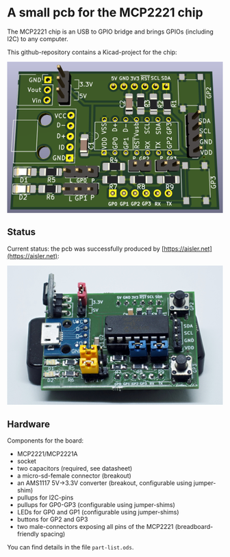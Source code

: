 A small pcb for the MCP2221 chip
================================

The MCP2221 chip is an USB to GPIO bridge and brings GPIOs (including I2C) to any computer.

This github-repository contains a Kicad-project for the chip:

![](pcb-3d.png)

Status
------

Current status: the pcb was successfully produced
by [https://aisler.net](https://aisler.net):

![](pcb.jpg)


Hardware
--------

Components for the board:

  - MCP2221/MCP2221A
  - socket
  - two capacitors (required, see datasheet)
  - a micro-sd-female connector (breakout)
  - an AMS1117 5V->3.3V converter (breakout, configurable using jumper-shim)
  - pullups for I2C-pins
  - pullups for GP0-GP3 (configurable using jumper-shims)
  - LEDs for GP0 and GP1 (configurable using jumper-shims)
  - buttons for GP2 and GP3
  - two male-connectors exposing all pins of the MCP2221 (breadboard-friendly spacing)

You can find details in the file `part-list.ods`.
